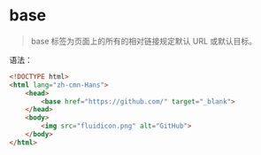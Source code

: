 # base

> base 标签为页面上的所有的相对链接规定默认 URL 或默认目标。

语法：

```html
<!DOCTYPE html>
<html lang="zh-cmn-Hans">
    <head>
        <base href="https://github.com/" target="_blank">
    </head>
    <body>
        <img src="fluidicon.png" alt="GitHub">
    </body>
</html>
```